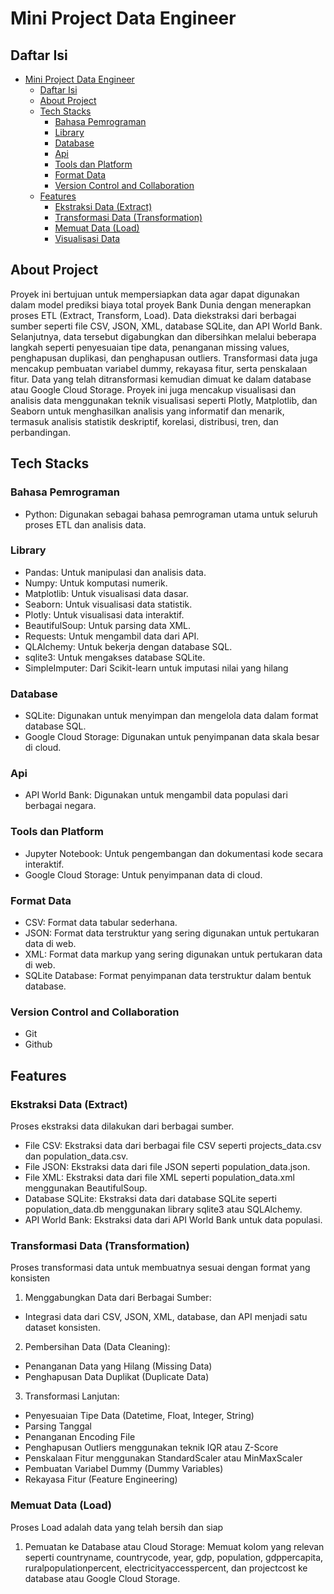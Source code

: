 # Mini Project Data Engineer 

<!-- Daftar Isi -->
## Daftar Isi
- [Mini Project Data Engineer](#mini-project-data-engineer)
  - [Daftar Isi](#daftar-isi)
  - [About Project](#about-project)
  - [Tech Stacks](#tech-stacks)
    - [Bahasa Pemrograman](#bahasa-pemrograman)
    - [Library](#library)
    - [Database](#database)
    - [Api](#api)
    - [Tools dan Platform](#tools-dan-platform)
    - [Format Data](#format-data)
    - [Version Control and Collaboration](#version-control-and-collaboration)
  - [Features](#3features)
    - [Ekstraksi Data (Extract)](#ekstraksi-data-extract)
    - [Transformasi Data (Transformation)](#transformasi-data-transformation)
    - [Memuat Data (Load)](#memuat-data-load)
    - [Visualisasi Data](#visualisasi-data)



## About Project
Proyek ini bertujuan untuk mempersiapkan data agar dapat digunakan dalam model prediksi biaya total proyek Bank Dunia dengan menerapkan proses ETL (Extract, Transform, Load). Data diekstraksi dari berbagai sumber seperti file CSV, JSON, XML, database SQLite, dan API World Bank. Selanjutnya, data tersebut digabungkan dan dibersihkan melalui beberapa langkah seperti penyesuaian tipe data, penanganan missing values, penghapusan duplikasi, dan penghapusan outliers. Transformasi data juga mencakup pembuatan variabel dummy, rekayasa fitur, serta penskalaan fitur. Data yang telah ditransformasi kemudian dimuat ke dalam database atau Google Cloud Storage. Proyek ini juga mencakup visualisasi dan analisis data menggunakan teknik visualisasi seperti Plotly, Matplotlib, dan Seaborn untuk menghasilkan analisis yang informatif dan menarik, termasuk analisis statistik deskriptif, korelasi, distribusi, tren, dan perbandingan.

## Tech Stacks
### Bahasa Pemrograman
- Python: Digunakan sebagai bahasa pemrograman utama untuk seluruh proses ETL dan analisis data.

### Library
- Pandas: Untuk manipulasi dan analisis data.
- Numpy: Untuk komputasi numerik.
- Matplotlib: Untuk visualisasi data dasar.
- Seaborn: Untuk visualisasi data statistik.
- Plotly: Untuk visualisasi data interaktif.
- BeautifulSoup: Untuk parsing data XML.
- Requests: Untuk mengambil data dari API.
- QLAlchemy: Untuk bekerja dengan database SQL.
- sqlite3: Untuk mengakses database SQLite.
- SimpleImputer: Dari Scikit-learn untuk imputasi nilai yang hilang

### Database
- SQLite: Digunakan untuk menyimpan dan mengelola data dalam format database SQL.
- Google Cloud Storage: Digunakan untuk penyimpanan data skala besar di cloud.

### Api
- API World Bank: Digunakan untuk mengambil data populasi dari berbagai negara.

### Tools dan Platform
- Jupyter Notebook: Untuk pengembangan dan dokumentasi kode secara interaktif.
- Google Cloud Storage: Untuk penyimpanan data di cloud.

### Format Data
- CSV: Format data tabular sederhana.
- JSON: Format data terstruktur yang sering digunakan untuk pertukaran data di web.
- XML: Format data markup yang sering digunakan untuk pertukaran data di web.
- SQLite Database: Format penyimpanan data terstruktur dalam bentuk database.

### Version Control and Collaboration
- Git
- Github

## Features
### Ekstraksi Data (Extract)
Proses ekstraksi data dilakukan dari berbagai sumber.
- File CSV: Ekstraksi data dari berbagai file CSV seperti projects_data.csv dan population_data.csv.
- File JSON: Ekstraksi data dari file JSON seperti population_data.json.
- File XML: Ekstraksi data dari file XML seperti population_data.xml menggunakan BeautifulSoup.
- Database SQLite: Ekstraksi data dari database SQLite seperti population_data.db menggunakan library sqlite3 atau SQLAlchemy.
- API World Bank: Ekstraksi data dari API World Bank untuk data populasi.

### Transformasi Data (Transformation)
Proses transformasi data untuk membuatnya sesuai dengan format yang konsisten
1. Menggabungkan Data dari Berbagai Sumber:       
  - Integrasi data dari CSV, JSON, XML, database, dan API menjadi satu dataset konsisten.
2. Pembersihan Data (Data Cleaning):
  - Penanganan Data yang Hilang (Missing Data)
  - Penghapusan Data Duplikat (Duplicate Data)
3. Transformasi Lanjutan:
  - Penyesuaian Tipe Data (Datetime, Float, Integer, String)
  - Parsing Tanggal
  - Penanganan Encoding File
  - Penghapusan Outliers menggunakan teknik IQR atau Z-Score
  - Penskalaan Fitur menggunakan StandardScaler atau MinMaxScaler
  - Pembuatan Variabel Dummy (Dummy Variables)
  - Rekayasa Fitur (Feature Engineering)

### Memuat Data (Load)
Proses Load adalah data yang telah bersih dan siap
1. Pemuatan ke Database atau Cloud Storage: Memuat kolom yang relevan seperti countryname, countrycode, year, gdp, population, gdppercapita, ruralpopulationpercent, electricityaccesspercent, dan projectcost ke database atau Google Cloud Storage.